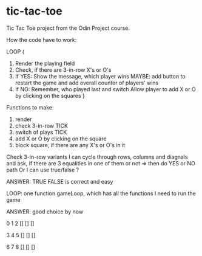 # tic-tac-toe

Tic Tac Toe project from the Odin Project course.

How the code have to work:

LOOP {
1. Render the playing field
2. Check, if there are 3-in-row X's or O's
3. If YES:
    Show the message, which player wins
    MAYBE: add button to restart the game and add overall counter of players' wins
4. If NO:
    Remember, who played last and switch 
    Allow player to add X or O by clicking on the squares
}

Functions to make:
1. render
2. check 3-in-row TICK
3. switch of plays TICK
4. add X or O by clicking on the square
5. block square, if there are any X's or O's in it

Check 3-in-row variants
I can cycle through rows, columns and diagnals and ask, if there are 3 equalities in one of them or not => then do YES or NO path
Or I can use true/false ?

ANSWER: TRUE FALSE is correct and easy

LOOP:
one function gameLoop, which has all the functions I need to run the game

ANSWER: good choice by now

0  1  2
[] [] []

3  4  5
[] [] []

6  7  8
[] [] []